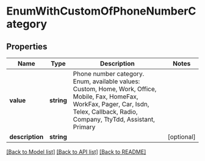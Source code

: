 # EnumWithCustomOfPhoneNumberCategory


## Properties
Name | Type | Description | Notes
---- | ---- | ----------- | -----
**value** | **string** | Phone number category. Enum, available values: Custom, Home, Work, Office, Mobile, Fax, HomeFax, WorkFax, Pager, Car, Isdn, Telex, Callback, Radio, Company, TtyTdd, Assistant, Primary | 
**description** | **string** |  | [optional] 




[[Back to Model list]](README.md#documentation-for-models) [[Back to API list]](README.md#documentation-for-api-endpoints) [[Back to README]](README.md)

